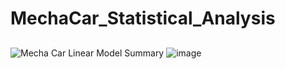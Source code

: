 # MechaCar_Statistical_Analysis
##
![Mecha Car Linear Model Summary](mecha_lm_summary.png)
![image](https://user-images.githubusercontent.com/107591542/192046965-02f2d210-ae0b-4deb-952f-557fd25e63b1.png)

